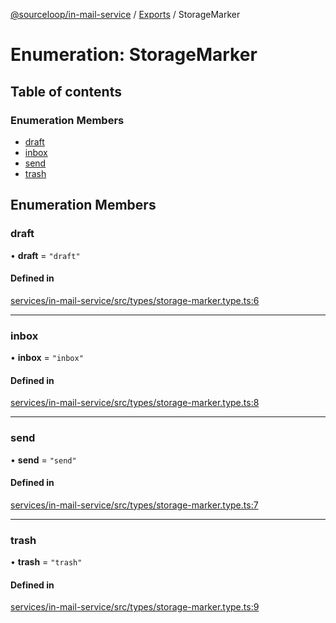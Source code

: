 [@sourceloop/in-mail-service](../README.md) / [Exports](../modules.md) / StorageMarker

# Enumeration: StorageMarker

## Table of contents

### Enumeration Members

- [draft](StorageMarker.md#draft)
- [inbox](StorageMarker.md#inbox)
- [send](StorageMarker.md#send)
- [trash](StorageMarker.md#trash)

## Enumeration Members

### draft

• **draft** = ``"draft"``

#### Defined in

[services/in-mail-service/src/types/storage-marker.type.ts:6](https://github.com/sourcefuse/loopback4-microservice-catalog/blob/00e854d46/services/in-mail-service/src/types/storage-marker.type.ts#L6)

___

### inbox

• **inbox** = ``"inbox"``

#### Defined in

[services/in-mail-service/src/types/storage-marker.type.ts:8](https://github.com/sourcefuse/loopback4-microservice-catalog/blob/00e854d46/services/in-mail-service/src/types/storage-marker.type.ts#L8)

___

### send

• **send** = ``"send"``

#### Defined in

[services/in-mail-service/src/types/storage-marker.type.ts:7](https://github.com/sourcefuse/loopback4-microservice-catalog/blob/00e854d46/services/in-mail-service/src/types/storage-marker.type.ts#L7)

___

### trash

• **trash** = ``"trash"``

#### Defined in

[services/in-mail-service/src/types/storage-marker.type.ts:9](https://github.com/sourcefuse/loopback4-microservice-catalog/blob/00e854d46/services/in-mail-service/src/types/storage-marker.type.ts#L9)
